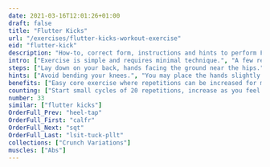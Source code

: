 ```yaml
---
date: 2021-03-16T12:01:26+01:00
draft: false
title: "Flutter Kicks"
url: "/exercises/flutter-kicks-workout-exercise"
eid: "flutter-kick"
description: "How-to, correct form, instructions and hints to perform Flutter Kicks. Similar exercises and video demo"
intro: ["Exercise is simple and requires minimal technique.", "A few repetitions can be done by any one, even without preparation. When used with longer repetitions can become a serious exercise."]
steps: ["Lay down on your back, hands facing the ground near the hips.", "Raise one leg up to 45 degrees keeping the straight position.", "Bring it back while raising the other leg.", "Count each time one of the legs is up."]
hints: ["Avoid bending your knees.", "You may place the hands slightly under the glutes t make the position more comfortable.", "Extend feet inline with the straight leg."]
benefits: ["Easy core exercise where repetitions can be increased for major effect.", "A strong core improves balance and posture, facilitates many daily moves."]
counting: ["Start small cycles of 20 repetitions, increase as you feel comfortable.", "Exercise can be done every time you lay down, such as in bed or by the sun.", "Because it's an easy exercise it allows challenges of big numbers, such as 10 000 repetitions for one month."]
number: 33
similar: ["flutter kicks"]
OrderFull_Prev: "heel-tap"
OrderFull_First: "calfr"
OrderFull_Next: "sqt"
OrderFull_Last: "lsit-tuck-pllt"
collections: ["Crunch Variations"]
muscles: ["Abs"]
---
```

